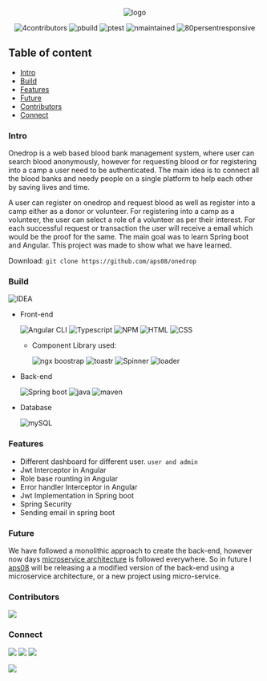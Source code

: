  <p align="center">
    <img src="https://github.com/aps08/onedrop/blob/main/front-end/src/assets/assets/logo.png" alt="logo"> 
</p>
<p align="center">
 <img src="https://img.shields.io/badge/contributors-4-blue" alt="4contributors"> 
 <img src="https://img.shields.io/badge/build-passing-brightgreen" alt="pbuild"> 
 <img src="https://img.shields.io/badge/test-passing-brightgreen" alt="ptest"> 
 <img src="https://img.shields.io/badge/maintained-no-red" alt="nmaintained"> 
 <img src="https://img.shields.io/badge/responsive-80-brightgreen" alt="80persentresponsive"> 
</p>

## Table of content
 - [Intro](#intro)
 - [Build](#build)
 - [Features](#features)
 - [Future](#future)
 - [Contributors](#contributors)
 - [Connect](#connect)


### Intro
Onedrop is a web based blood bank management system, where user can search blood anonymously, however for requesting blood or for registering into a camp a user need to be authenticated. The main idea is to connect all the blood banks and needy people on a single platform to help each other by saving lives and time.

A user can register on onedrop and request blood as well as register into a camp either as a donor or volunteer. For registering into a camp as a volunteer, the user can select a role of a volunteer as per their interest. For each successful request or transaction the user will receive a email which would be the proof for the same. The main goal was to learn Spring boot and Angular. This project was made to show what we have learned.

Download: ``git clone https://github.com/aps08/onedrop`` 

### Build

![IDEA](https://img.shields.io/badge/IntelliJIDEA-000000.svg?style=for-the-badge&logo=intellij-idea&logoColor=white)

 - Front-end
 
    ![Angular CLI](https://img.shields.io/badge/Angular-DD0031?style=for-the-badge&logo=angular&logoColor=white) 
    ![Typescript](	https://img.shields.io/badge/TypeScript-007ACC?style=for-the-badge&logo=typescript&logoColor=white)
    ![NPM](https://img.shields.io/badge/npm-CB3837?style=for-the-badge&logo=npm&logoColor=white)
    ![HTML](https://img.shields.io/badge/HTML5-E34F26?style=for-the-badge&logo=html5&logoColor=white)
    ![CSS](https://img.shields.io/badge/CSS3-1572B6?style=for-the-badge&logo=css3&logoColor=white)
    - Component Library used:
     
       ![ngx boostrap](https://img.shields.io/badge/NGX_Boostrap%20v6-503040.svg?style=for-the-badge)
       ![toastr](https://img.shields.io/badge/NGX_Toastr%20v13.2.1-dc3545.svg?style=for-the-badge)
       ![Spinner](https://img.shields.io/badge/NGX_Spinner%20v10.0.1-0d6efd.svg?style=for-the-badge)
       ![loader](https://img.shields.io/badge/NGX_ui_loader%20v10-dc3545.svg?style=for-the-badge)
 - Back-end

    ![Spring boot](https://img.shields.io/badge/Spring-6DB33F?style=for-the-badge&logo=spring&logoColor=white)
    ![java](	https://img.shields.io/badge/Java-ED8B00?style=for-the-badge&logo=java&logoColor=white)
    ![maven](	https://img.shields.io/badge/Maven%20-FFA500.svg?style=for-the-badge)
 - Database

    ![mySQL](	https://img.shields.io/badge/MySQL-00000F?style=for-the-badge&logo=mysql&logoColor=white)
    
### Features
 
 - Different dashboard for different user. ``user and admin``
 - Jwt Interceptor in Angular
 - Role base rounting in Angular
 - Error handler Interceptor in Angular
 - Jwt Implementation in Spring boot
 - Spring Security
 - Sending email in spring boot

### Future
We have followed a monolithic approach to create the back-end, however now days [microservice architecture](https://spring.io/blog/2015/07/14/microservices-with-spring) is followed everywhere. So in future I [aps08](https://github.com/aps08) will be releasing a a modified version of the back-end using a microservice architecture, or a new project using micro-service.

### Contributors

<a href="https://github.com/aps08/onedrop/graphs/contributors">
  <img src="https://contrib.rocks/image?repo=aps08/onedrop" />
</a>

### Connect
<p>
 
 [![](https://img.shields.io/badge/Twitter-1DA1F2?style=for-the-badge&logo=twitter&logoColor=white)](https://twitter.com/aps08__)
 [![](https://img.shields.io/badge/Medium-12100E?style=for-the-badge&logo=medium&logoColor=white)](https://medium.com/@aps08)
 [![](https://img.shields.io/badge/LinkedIn-0077B5?style=for-the-badge&logo=linkedin&logoColor=white)](https://www.linkedin.com/in/aps08)
<!--  [![](https://img.shields.io/badge/YouTube-FF0000?style=for-the-badge&logo=youtube&logoColor=white)](https://www.youtube.com/channel/UCu_vHY1svvi8mRjccSpSfbw) -->
 [![](https://img.shields.io/badge/GitHub-100000?style=for-the-badge&logo=github&logoColor=white)](https://github.com/aps08)
</p>
